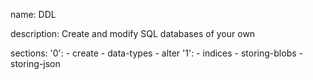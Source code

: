 name: DDL

description: Create and modify SQL databases of your own

sections:
  '0':
    - create
    - data-types
    - alter
  '1':
    - indices
    - storing-blobs
    - storing-json